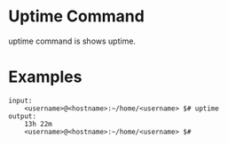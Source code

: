 # Uptime Command

uptime command is shows uptime.

# Examples

```
input:
    <username>@<hostname>:~/home/<username> $# uptime
output:
    13h 22m
    <username>@<hostname>:~/home/<username> $# 
```
